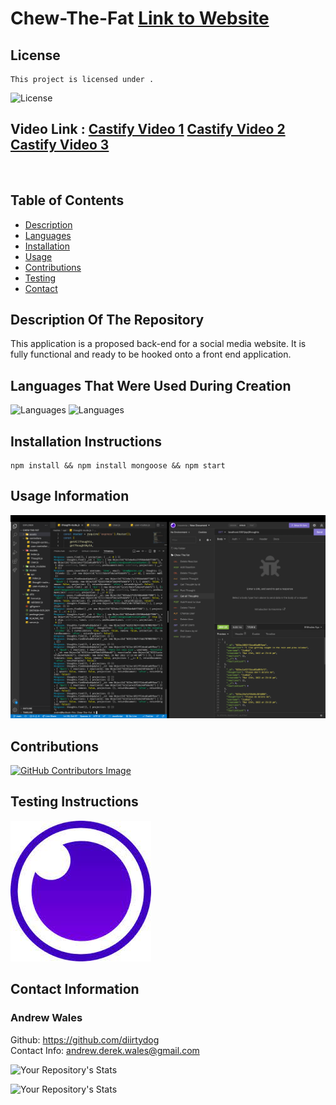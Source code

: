# Chew-The-Fat  [Link to Website](https://github.com/diirtydog/Chew-The-Fat)
  ## License
    This project is licensed under .
  ![License](https://img.shields.io/badge/License--blue.svg)

  ## Video Link : [Castify Video 1](https://drive.google.com/file/d/1GZYT2yncdbhZvzJsh3jjzNlrOCzAkVt9/view) [Castify Video 2](https://drive.google.com/file/d/1lcCIZUY3JyMIoEw1GXrH6p6RipkXKfvd/view) [Castify Video 3](https://drive.google.com/file/d/1kfn15XeL5G8F2SSBJFQcJtWsFU69t5Mm/view)
  <img src="assets/third and final video for chew the fat.gif" alt="">

  ## Table of Contents
  - [Description](#description-of-the-repository)
  - [Languages](#languages-that-were-used-during-creation)
  - [Installation](#installation-instructions)
  - [Usage](#usage-information)
  - [Contributions](#contributions)
  - [Testing](#testing-instructions)
  - [Contact](#contact-information)

  ## Description Of The Repository
  This application is a proposed back-end for a social media website. It is fully functional and ready to be hooked onto a front end application.
  ## Languages That Were Used During Creation
  ![Languages](https://img.shields.io/badge/Backend-Bandit-green)
  ![Languages](https://img.shields.io/badge/JavaScript-Master-blue)
  ## Installation Instructions
  ```
  npm install && npm install mongoose && npm start
  ```
  ## Usage Information
  
  <img src="assets/Screen Shot 2022-03-16 at 12.34.55.png" alt="Magic">

  ## Contributions
  [![GitHub Contributors Image](https://contrib.rocks/image?repo=diirtydog/Chew-The-Fat)](https://github.com/diirtydog/Chew-The-Fat)
  ## Testing Instructions
  ![Insomnia](assets/insomnia.jpeg)
  ## Contact Information
  ### Andrew Wales   
  Github: https://github.com/diirtydog   
  Contact Info: andrew.derek.wales@gmail.com


  ![Your Repository's Stats](https://github-readme-stats.vercel.app/api/top-langs/?username=diirtydog&theme=blue-green)


  ![Your Repository's Stats](https://github-readme-stats.vercel.app/api?username=diirtydog&show_icons=true)


